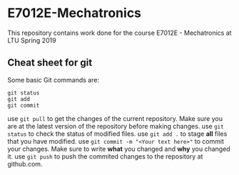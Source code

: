 # E7012E-Mechatronics
This repository contains work done for the course E7012E - Mechatronics at LTU Spring 2019

## Cheat sheet for git

Some basic Git commands are:
```
git status
git add
git commit
```
use `git pull` to get the changes of the current repository. Make sure you are at the latest version of the repository before making changes.
use `git status` to check the status of modified files.
use `git add .` to stage **all** files that you have modified.
use `git commit -m "<Your text here>"` to commit your changes. Make sure to write **what** you changed and **why** you changed it.
use `git push` to push the commited changes to the repository at github.com.

